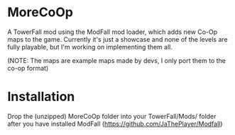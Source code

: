 # MoreCoOp
A TowerFall mod using the ModFall mod loader, which adds new Co-Op maps to the game. Currently it's just a showcase and none of the levels are fully playable, but I'm working on implementing them all.

(NOTE: The maps are example maps made by devs, I only port them to the co-op format)

# Installation
Drop the (unzipped) MoreCoOp folder into your TowerFall/Mods/ folder after you have installed ModFall (https://github.com/JaThePlayer/Modfall)
